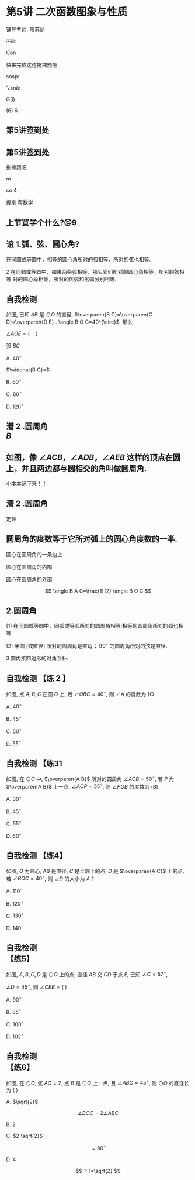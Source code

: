 # 第5讲 二次函数图象与性质 

铺导考师: 郍苏丽





जकाः

Con

快来完成这道拖拽题吧



sosp:

'فnà:

G(i)

(6)
6.





## 第5讲签到处



## 第5讲签到处




拖掩题吧


$\infty$

co 4 .




提京
帮数学



## 上节罝学个什么?@9



## 谊 1.弧、弦、圆心角?

在同圆或等圆中，相等的圆心角所对的弧相等，所对的弦也相等.

2 在同圆或等圆中，如果两条弧相等，那么它们所对的圆心角相等，所对的弦相等.对的圆心角相等，所对的优弧和劣弧分别相等.

## 自我检测

如图, 已知 $A B$ 是 $\odot O$ 的直径, $\overparen{B C}=\overparen{C D}=\overparen{D E} . \angle B O C=40^{\circ}$, 那么

$\angle A O E=(\quad)$

弧 $B C$

A. $40^{\circ}$

$\widehat{B C}=$

B. $60^{\circ}$

C. $80^{\circ}$

D. $120^{\circ}$



## 瀯 2 .圆周角 <br> $B$



## 如图，像 $\angle A C B ， \angle A D B ， \angle A E B$ 这样的顶点在圆上，并且两边都与圆相交的角叫做圆周角.



小本本记下来！！

## 瀯 2 .圆周角

定理
## 圆周角的度数等于它所对弧上的圆心角度数的一半.



圆心在圆周角的一条边上



圆心在圆周角的内部



圆心在圆周角的外部

$$
\angle B A C=\frac{1}{2} \angle B O C
$$

## 2.圆周角

(1) 在同圆或等圆中，同弧或等弧所对的圆周角相等;相等的圆周角所对的弧也相等.

(2) 半圆 (或直径) 所对的圆周角是直角； $90^{\circ}$ 的圆周角所对的弦是直径.

3 圆内接四边形的对角互补.

## 自我检测 【练 2 】

如图, 点 $A, B, C$ 在圆 $O$ 上, 若 $\angle O B C=40^{\circ}$, 则 $\angle A$ 的度数为 $(\bigcirc$

A. $40^{\circ}$

B. $45^{\circ}$

C. $50^{\circ}$

D. $55^{\circ}$



## 自我检测 【练31

如图, 在 $\odot O$ 中, $\overparen{A B}$ 所对的圆周角 $\angle A C B=50^{\circ}$, 若 $P$ 为 $\overparen{A B}$ 上一点, $\angle A O P=55^{\circ}$, 则 $\angle P O B$ 的度数为 (B)

A. $30^{\circ}$

B. $45^{\circ}$

C. $55^{\circ}$

D. $60^{\circ}$



## 自我检测 【练4】

如图, $O$ 为圆心, $A B$ 是直径, $C$ 是半圆上的点, $D$ 是 $\overparen{A C}$ 上的点. 若 $\angle B O C=40^{\circ}$, 则 $\angle D$ 的大小为 $A$ ?

A. $110^{\circ}$

B. $120^{\circ}$

C. $130^{\circ}$

D. $140^{\circ}$



## 自我检测 <br> 【练5】

如图, $A, B, C, D$ 是 $\odot O$ 上的点, 直径 $A B$ 交 $C D$ 于点 $E$, 已知 $\angle C=57^{\circ}$,

$\angle D=45^{\circ}$, 则 $\angle C E B=($ )

A. $90^{\circ}$

B. $85^{\circ}$

C. $100^{\circ}$

D. $102^{\circ}$



## 自我检测 <br> 【练6】

如图, 在 $\odot O$, 弦 $A C=2$, 点 $B$ 是 $\odot O$ 上一点, 且 $\angle A B C=45^{\circ}$, 则 $\odot O$ 的直径长为 $($ )

A. $\sqrt{2}$

$$
\angle B O C=2 \angle A B C
$$

B. 2

C. $2 \sqrt{2}$

$$
=90^{\circ}
$$

D. 4

$$
1: 1=\sqrt{2}
$$



